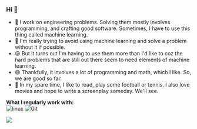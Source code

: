 ###  Hi 👋


- 🤖  I work on engineering problems. Solving them mostly involves programming, and crafting good software. 
Sometimes, I have to use this thing called machine learning.
- 💩  I'm really trying to avoid using machine learning and solve a problem without it if possible.
- 😒  But it turns out I'm having to use them more than I'd like to coz the hard problems that
are still out there seem to need elements of machine learning.
- 😄  Thankfully, it involves a lot of programming and math, which I like.
So, we are good so far.
- 👻  In my spare time, I like to read, play some football or tennis. I also love movies and hope to write a screenplay someday. We'll see.


**What I regularly work with:**  
![linux](https://img.shields.io/badge/-linux-black?style=flat-square&logo=linux)
![Git](https://img.shields.io/badge/-Git-grey?style=flat-square&logo=Git)


<img align="left" src="https://github-readme-stats.vercel.app/api?username=amrit110&show_icons=true&hide_border=true">

